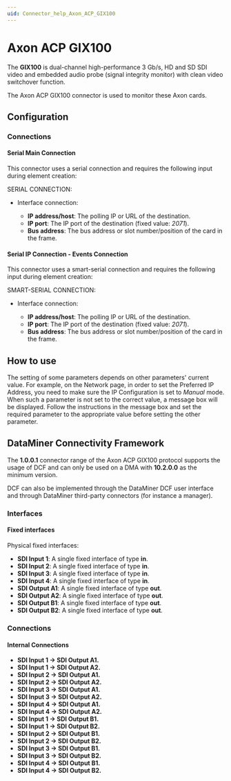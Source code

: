 ```yaml
---
uid: Connector_help_Axon_ACP_GIX100
---
```


# Axon ACP GIX100

The **GIX100** is dual-channel high-performance 3 Gb/s, HD and SD SDI video and embedded audio probe (signal integrity monitor) with clean video switchover function.

The Axon ACP GIX100 connector is used to monitor these Axon cards.

## Configuration

### Connections

#### Serial Main Connection

This connector uses a serial connection and requires the following input during element creation:

SERIAL CONNECTION:

- Interface connection:

  - **IP address/host**: The polling IP or URL of the destination.
  - **IP port**: The IP port of the destination (fixed value: *2071*).
  - **Bus address**: The bus address or slot number/position of the card in the frame.

#### Serial IP Connection - Events Connection

This connector uses a smart-serial connection and requires the following input during element creation:

SMART-SERIAL CONNECTION:

- Interface connection:

  - **IP address/host**: The polling IP or URL of the destination.
  - **IP port**: The IP port of the destination (fixed value: *2071*).
  - **Bus address**: The bus address or slot number/position of the card in the frame.

## How to use

The setting of some parameters depends on other parameters' current value. For example, on the Network page, in order to set the Preferred IP Address, you need to make sure the IP Configuration is set to *Manual* mode. When such a parameter is not set to the correct value, a message box will be displayed. Follow the instructions in the message box and set the required parameter to the appropriate value before setting the other parameter.

## DataMiner Connectivity Framework

The **1.0.0.1** connector range of the Axon ACP GIX100 protocol supports the usage of DCF and can only be used on a DMA with **10.2.0.0** as the minimum version.

DCF can also be implemented through the DataMiner DCF user interface and through DataMiner third-party connectors (for instance a manager).

### Interfaces

#### Fixed interfaces

Physical fixed interfaces:

- **SDI Input 1**: A single fixed interface of type **in**.
- **SDI Input 2**: A single fixed interface of type **in**.
- **SDI Input 3**: A single fixed interface of type **in**.
- **SDI Input 4**: A single fixed interface of type **in**.
- **SDI Output A1**: A single fixed interface of type **out**.
- **SDI Output A2**: A single fixed interface of type **out**.
- **SDI Output B1**: A single fixed interface of type **out**.
- **SDI Output B2**: A single fixed interface of type **out**.

### Connections

#### Internal Connections

- **SDI Input 1 -\> SDI Output A1.**
- **SDI Input 1 -\> SDI Output A2.**
- **SDI Input 2 -\> SDI Output A1.**
- **SDI Input 2 -\> SDI Output A2.**
- **SDI Input 3 -\> SDI Output A1.**
- **SDI Input 3 -\> SDI Output A2.**
- **SDI Input 4 -\> SDI Output A1.**
- **SDI Input 4 -\> SDI Output A2.**
- **SDI Input 1 -\> SDI Output B1.**
- **SDI Input 1 -\> SDI Output B2.**
- **SDI Input 2 -\> SDI Output B1.**
- **SDI Input 2 -\> SDI Output B2.**
- **SDI Input 3 -\> SDI Output B1.**
- **SDI Input 3 -\> SDI Output B2.**
- **SDI Input 4 -\> SDI Output B1.**
- **SDI Input 4 -\> SDI Output B2.**
